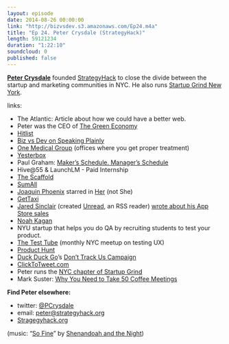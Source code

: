 ```yaml
---
layout: episode
date: 2014-08-26 00:00:00
link: "http://bizvsdev.s3.amazonaws.com/Ep24.m4a"
title: "Ep 24. Peter Crysdale (StrategyHack)"
length: 59121234
duration: "1:22:10"
soundcloud: 0
published: false
---
```


**[Peter Crysdale](https://twitter.com/PCrysdale)** founded [StrategyHack](http://strategyhack.org) to close the divide between the startup and marketing communities in NYC. He also runs [Startup Grind New York](http://startupgrind.com/new-york/).

links:

- The Atlantic: Article about how we could have a better web.
- Peter was the CEO of [The Green Economy](http://tgeink.com)
- [Hitlist](http://www.hitlistapp.com)
- [Biz vs Dev on Speaking Plainly](http://www.bizvsdev.com/Ep21/)
- [One Medical Group](http://www.onemedical.com/nyc/doctors/) (offices where you get proper treatment)
- [Yesterbox](http://yesterbox.com)
- Paul Graham: [Maker’s Schedule. Manager’s Schedule](http://www.paulgraham.com/makersschedule.html)
- Hive@55 & LaunchLM - Paid Internship
- [The Scaffold](https://www.thescaffold.com)
- [SumAll](https://sumall.com)
- [Joaquin Phoenix](http://www.imdb.com/name/nm0001618/) starred in [Her](http://www.imdb.com/title/tt1798709/?ref_=nm_knf_t2) (not She)
- [GetTaxi](http://www.gettaxi.com)
- [Jared Sinclair](http://jaredsinclair.com) (created [Unread](http://jaredsinclair.com/unread/), an RSS reader) [wrote about his App Store sales](http://blog.jaredsinclair.com/post/93118460565/a-candid-look-at-unreads-first-year)
- [Noah Kagan](http://okdork.com)
- NYU startup that helps you do QA by recruiting students to test your product.
- [The Test Tube](http://www.meetup.com/testtube/) (monthly NYC meetup on testing UX)
- [Product Hunt](http://www.producthunt.com)
- [Duck Duck Go](https://duckduckgo.com)’s [Don’t Track Us Campaign](http://donttrack.us)
- [ClickToTweet.com](https://clicktotweet.com)
- Peter runs the [NYC chapter of Startup Grind](http://startupgrind.com/new-york/)
- Mark Suster: [Why You Need to Take 50 Coffee Meetings](http://www.bothsidesofthetable.com/2011/08/15/why-you-need-to-take-50-coffee-meetings/)

**Find Peter elsewhere:**

- twitter: [@PCrysdale](https://twitter.com/PCrysdale)
- email: [peter@strategyhack.org](mailto:peter@strategyhack.org)
- [Stragegyhack.org](http://strategyhack.org)

(music: “[So Fine](http://shenandoahandthenight.com/track/so-fine)” by [Shenandoah and the Night](http://shenandoahandthenight.com))
